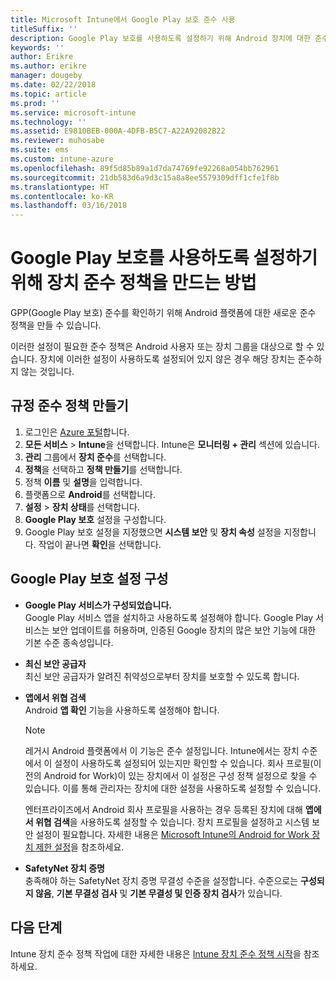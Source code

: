 ```yaml
---
title: Microsoft Intune에서 Google Play 보호 준수 사용
titleSuffix: ''
description: Google Play 보호를 사용하도록 설정하기 위해 Android 장치에 대한 준수 정책을 만드는 방법을 알아봅니다.
keywords: ''
author: Erikre
ms.author: erikre
manager: dougeby
ms.date: 02/22/2018
ms.topic: article
ms.prod: ''
ms.service: microsoft-intune
ms.technology: ''
ms.assetid: E9810BEB-000A-4DFB-B5C7-A22A92082B22
ms.reviewer: muhosabe
ms.suite: ems
ms.custom: intune-azure
ms.openlocfilehash: 89f5d85b89a1d7da74769fe92268a054bb762961
ms.sourcegitcommit: 21db583d6a9d3c15a8a8ee5579309dff1cfe1f8b
ms.translationtype: HT
ms.contentlocale: ko-KR
ms.lasthandoff: 03/16/2018
---
```

# <a name="how-to-create-a-device-compliance-policy-to-enable-google-play-protect"></a>Google Play 보호를 사용하도록 설정하기 위해 장치 준수 정책을 만드는 방법

GPP(Google Play 보호) 준수를 확인하기 위해 Android 플랫폼에 대한 새로운 준수 정책을 만들 수 있습니다.

이러한 설정이 필요한 준수 정책은 Android 사용자 또는 장치 그룹을 대상으로 할 수 있습니다. 장치에 이러한 설정이 사용하도록 설정되어 있지 않은 경우 해당 장치는 준수하지 않는 것입니다.

## <a name="create-a-compliance-policy"></a>규정 준수 정책 만들기

1. 로그인은 [Azure 포털](https://portal.azure.com)합니다.
2. **모든 서비스** > **Intune**을 선택합니다. Intune은 **모니터링 + 관리** 섹션에 있습니다.
2. **관리** 그룹에서 **장치 준수**를 선택합니다. 
3. **정책**을 선택하고 **정책 만들기**를 선택합니다.
4. 정책 **이름** 및 **설명**을 입력합니다.
5. 플랫폼으로 **Android**를 선택합니다.
6. **설정** > **장치 상태**를 선택합니다.
7. **Google Play 보호** 설정을 구성합니다.
8. Google Play 보호 설정을 지정했으면 **시스템 보안** 및 **장치 속성** 설정을 지정합니다. 작업이 끝나면 **확인**을 선택합니다.

## <a name="configure-the-google-play-protect-settings"></a>Google Play 보호 설정 구성

 - **Google Play 서비스가 구성되었습니다.**  
   Google Play 서비스 앱을 설치하고 사용하도록 설정해야 합니다. Google Play 서비스는 보안 업데이트를 허용하며, 인증된 Google 장치의 많은 보안 기능에 대한 기본 수준 종속성입니다.
 - **최신 보안 공급자**  
   최신 보안 공급자가 알려진 취약성으로부터 장치를 보호할 수 있도록 합니다.
 - **앱에서 위협 검색**  
   Android **앱 확인** 기능을 사용하도록 설정해야 합니다.
    > [!Note]  
    > 레거시 Android 플랫폼에서 이 기능은 준수 설정입니다. Intune에서는 장치 수준에서 이 설정이 사용하도록 설정되어 있는지만 확인할 수 있습니다. 회사 프로필(이전의 Android for Work)이 있는 장치에서 이 설정은 구성 정책 설정으로 찾을 수 있습니다. 이를 통해 관리자는 장치에 대한 설정을 사용하도록 설정할 수 있습니다.

    엔터프라이즈에서 Android 회사 프로필을 사용하는 경우 등록된 장치에 대해 **앱에서 위협 검색**을 사용하도록 설정할 수 있습니다. 장치 프로필을 설정하고 시스템 보안 설정이 필요합니다. 자세한 내용은 [Microsoft Intune의 Android for Work 장치 제한 설정](device-restrictions-android-for-work.md)을 참조하세요.

 - **SafetyNet 장치 증명**  
   충족해야 하는 SafetyNet 장치 증명 무결성 수준을 설정합니다. 수준으로는 **구성되지 않음**, **기본 무결성 검사** 및 **기본 무결성 및 인증 장치 검사**가 있습니다.




## <a name="next-steps"></a>다음 단계

Intune 장치 준수 정책 작업에 대한 자세한 내용은 [Intune 장치 준수 정책 시작](device-compliance-get-started.md)을 참조하세요.